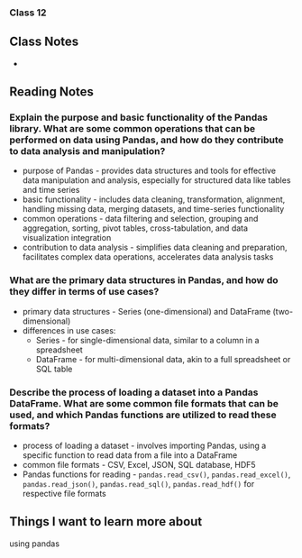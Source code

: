 ### Class 12

## Class Notes

-

## Reading Notes

### Explain the purpose and basic functionality of the Pandas library. What are some common operations that can be performed on data using Pandas, and how do they contribute to data analysis and manipulation?
- purpose of Pandas - provides data structures and tools for effective data manipulation and analysis, especially for structured data like tables and time series
- basic functionality - includes data cleaning, transformation, alignment, handling missing data, merging datasets, and time-series functionality
- common operations - data filtering and selection, grouping and aggregation, sorting, pivot tables, cross-tabulation, and data visualization integration
- contribution to data analysis - simplifies data cleaning and preparation, facilitates complex data operations, accelerates data analysis tasks

### What are the primary data structures in Pandas, and how do they differ in terms of use cases?
- primary data structures - Series (one-dimensional) and DataFrame (two-dimensional)
- differences in use cases:
  - Series - for single-dimensional data, similar to a column in a spreadsheet
  - DataFrame - for multi-dimensional data, akin to a full spreadsheet or SQL table

### Describe the process of loading a dataset into a Pandas DataFrame. What are some common file formats that can be used, and which Pandas functions are utilized to read these formats?
- process of loading a dataset - involves importing Pandas, using a specific function to read data from a file into a DataFrame
- common file formats - CSV, Excel, JSON, SQL database, HDF5
- Pandas functions for reading - `pandas.read_csv()`, `pandas.read_excel()`, `pandas.read_json()`, `pandas.read_sql()`, `pandas.read_hdf()` for respective file formats

## Things I want to learn more about
using pandas
